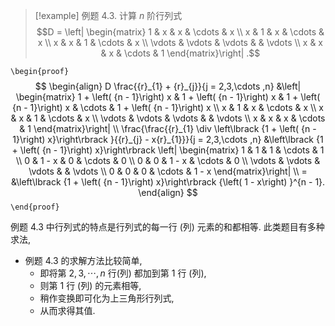 
> [!example] 例题 4.3. 
> 计算 $n$ 阶行列式
> $$D = \left| \begin{matrix} 1 & x & x & \cdots & x \\ x & 1 & x & \cdots & x \\ x & x & 1 & \cdots & x \\ \vdots & \vdots & \vdots & & \vdots \\ x & x & x & \cdots & 1 \end{matrix}\right| .$$

`\begin{proof}`
$$
\begin{align}
D \frac{{r}_{1} + {r}_{j}}{j = 2,3,\cdots ,n}
&\left| \begin{matrix} 1 + \left( {n - 1}\right) x & 1 + \left( {n - 1}\right) x & 1 + \left( {n - 1}\right) x & \cdots & 1 + \left( {n - 1}\right) x \\ x & 1 & x & \cdots & x \\ x & x & 1 & \cdots & x \\ \vdots & \vdots & \vdots & & \vdots \\ x & x & x & \cdots & 1 \end{matrix}\right| \\
\frac{\frac{{r}_{1} \div \left\lbrack {1 + \left( {n - 1}\right) x}\right\rbrack }{{r}_{j} - x{r}_{1}}}{j = 2,3,\cdots ,n}
&\left\lbrack {1 + \left( {n - 1}\right) x}\right\rbrack \left| \begin{matrix} 1 & 1 & 1 & \cdots & 1 \\ 0 & 1 - x & 0 & \cdots & 0 \\ 0 & 0 & 1 - x & \cdots & 0 \\ \vdots & \vdots & \vdots & & \vdots \\ 0 & 0 & 0 & \cdots & 1 - x \end{matrix}\right| \\
= &\left\lbrack {1 + \left( {n - 1}\right) x}\right\rbrack {\left( 1 - x\right) }^{n - 1}.
\end{align}
$$
`\end{proof}`

例题 4.3 中行列式的特点是行列式的每一行 (列) 元素的和都相等.
此类题目有多种求法,
- 例题 4.3 的求解方法比较简单,
	- 即将第 $2,3,\cdots ,n$ 行(列) 都加到第 1 行 (列), 
	- 则第 1 行 (列) 的元素相等,
	- 稍作变换即可化为上三角形行列式, 
	- 从而求得其值.